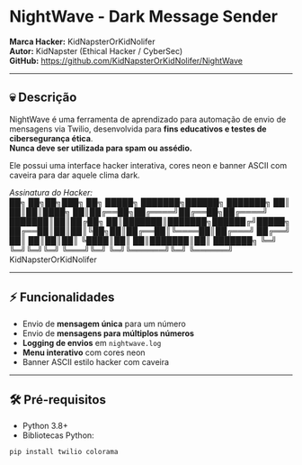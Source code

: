 # NightWave - Dark Message Sender

**Marca Hacker:** KidNapsterOrKidNolifer  
**Autor:** KidNapster (Ethical Hacker / CyberSec)  
**GitHub:** https://github.com/KidNapsterOrKidNolifer/NightWave

---

## 💀 Descrição

NightWave é uma ferramenta de aprendizado para automação de envio de mensagens via Twilio, desenvolvida para **fins educativos e testes de cibersegurança ética**.  
**Nunca deve ser utilizada para spam ou assédio.**  

Ele possui uma interface hacker interativa, cores neon e banner ASCII com caveira para dar aquele clima dark.  

_Assinatura do Hacker:_  
██╗ ██╗██╗███╗ ██╗ █████╗ ███████╗██████╗ ███████╗
██║ ██║██║████╗ ██║██╔══██╗██╔════╝██╔══██╗██╔════╝
███████║██║██╔██╗ ██║███████║███████╗██████╔╝█████╗
██╔══██║██║██║╚██╗██║██╔══██║╚════██║██╔═══╝ ██╔══╝
██║ ██║██║██║ ╚████║██║ ██║███████║██║ ███████╗
╚═╝ ╚═╝╚═╝╚═╝ ╚═══╝╚═╝ ╚═╝╚══════╝╚═╝ ╚══════╝
KidNapsterOrKidNolifer


---

## ⚡ Funcionalidades

- Envio de **mensagem única** para um número  
- Envio de **mensagens para múltiplos números**  
- **Logging de envios** em `nightwave.log`  
- **Menu interativo** com cores neon  
- Banner ASCII estilo hacker com caveira  

---

## 🛠 Pré-requisitos

- Python 3.8+  
- Bibliotecas Python:
```bash
pip install twilio colorama
